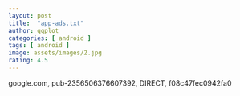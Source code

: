 ```yaml
---
layout: post
title:  "app-ads.txt"
author: qqplot
categories: [ android ]
tags: [ android ]
image: assets/images/2.jpg
rating: 4.5
---
```






google.com, pub-2356506376607392, DIRECT, f08c47fec0942fa0